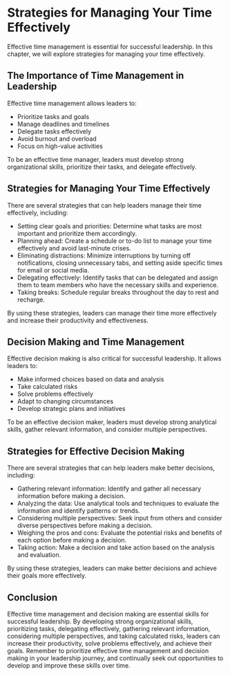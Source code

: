 Strategies for Managing Your Time Effectively
=============================================================================================

Effective time management is essential for successful leadership. In this chapter, we will explore strategies for managing your time effectively.

The Importance of Time Management in Leadership
-----------------------------------------------

Effective time management allows leaders to:

* Prioritize tasks and goals
* Manage deadlines and timelines
* Delegate tasks effectively
* Avoid burnout and overload
* Focus on high-value activities

To be an effective time manager, leaders must develop strong organizational skills, prioritize their tasks, and delegate effectively.

Strategies for Managing Your Time Effectively
---------------------------------------------

There are several strategies that can help leaders manage their time effectively, including:

* Setting clear goals and priorities: Determine what tasks are most important and prioritize them accordingly.
* Planning ahead: Create a schedule or to-do list to manage your time effectively and avoid last-minute crises.
* Eliminating distractions: Minimize interruptions by turning off notifications, closing unnecessary tabs, and setting aside specific times for email or social media.
* Delegating effectively: Identify tasks that can be delegated and assign them to team members who have the necessary skills and experience.
* Taking breaks: Schedule regular breaks throughout the day to rest and recharge.

By using these strategies, leaders can manage their time more effectively and increase their productivity and effectiveness.

Decision Making and Time Management
-----------------------------------

Effective decision making is also critical for successful leadership. It allows leaders to:

* Make informed choices based on data and analysis
* Take calculated risks
* Solve problems effectively
* Adapt to changing circumstances
* Develop strategic plans and initiatives

To be an effective decision maker, leaders must develop strong analytical skills, gather relevant information, and consider multiple perspectives.

Strategies for Effective Decision Making
----------------------------------------

There are several strategies that can help leaders make better decisions, including:

* Gathering relevant information: Identify and gather all necessary information before making a decision.
* Analyzing the data: Use analytical tools and techniques to evaluate the information and identify patterns or trends.
* Considering multiple perspectives: Seek input from others and consider diverse perspectives before making a decision.
* Weighing the pros and cons: Evaluate the potential risks and benefits of each option before making a decision.
* Taking action: Make a decision and take action based on the analysis and evaluation.

By using these strategies, leaders can make better decisions and achieve their goals more effectively.

Conclusion
----------

Effective time management and decision making are essential skills for successful leadership. By developing strong organizational skills, prioritizing tasks, delegating effectively, gathering relevant information, considering multiple perspectives, and taking calculated risks, leaders can increase their productivity, solve problems effectively, and achieve their goals. Remember to prioritize effective time management and decision making in your leadership journey, and continually seek out opportunities to develop and improve these skills over time.
